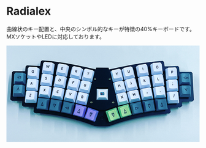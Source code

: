 # Radialex

曲線状のキー配置と、中央のシンボル的なキーが特徴の40%キーボードです。
MXソケットやLEDに対応しております。

![qmk](https://github.com/takashicompany/radialex/blob/master/images/qmk.jpg?raw=true)
